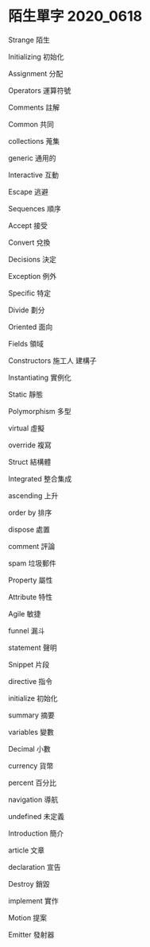 # 陌生單字 2020_0618

Strange 陌生

Initializing 初始化

Assignment 分配

Operators 運算符號

Comments 註解

Common 共同

collections 蒐集

generic 通用的

Interactive 互動

Escape 逃避

Sequences 順序

Accept 接受

Convert 兌換

Decisions 決定

Exception 例外

Specific 特定

Divide 劃分

Oriented 面向

Fields 領域

Constructors 施工人 建構子

Instantiating 實例化

Static 靜態

Polymorphism 多型

virtual 虛擬

override 複寫

Struct 結構體

Integrated 整合集成

ascending 上升

order by 排序

dispose 處置

comment 評論

spam 垃圾郵件

Property 屬性

Attribute 特性

Agile 敏捷

funnel 漏斗

statement 聲明

Snippet 片段

directive 指令

initialize 初始化

summary 摘要

variables 變數

Decimal 小數

currency 貨幣

percent 百分比

navigation 導航

undefined 未定義

Introduction 簡介

article 文章

declaration 宣告

Destroy 銷毀

implement 實作

Motion 提案

Emitter 發射器



